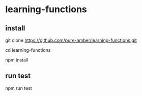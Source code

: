 # learning-functions

## install
git clone https://github.com/pure-amber/learning-functions.git

cd learning-functions

npm install

## run test

npm run test
